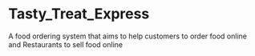 # Tasty_Treat_Express
A food ordering system that aims to help customers to order food online and Restaurants to sell food online

